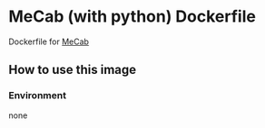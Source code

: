 # MeCab (with python) Dockerfile
Dockerfile for [MeCab](http://taku910.github.io/mecab/)

## How to use this image

### Environment

none
